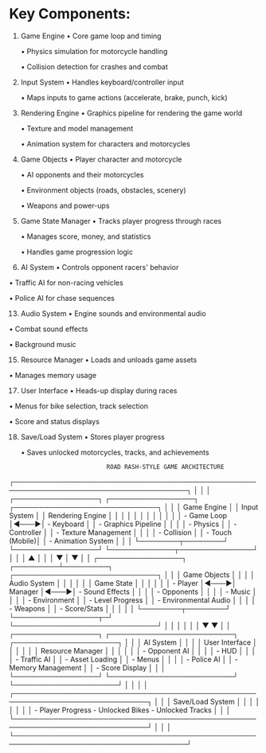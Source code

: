 # Key Components:

1. Game Engine
   • Core game loop and timing
   
   • Physics simulation for motorcycle handling

   • Collision detection for crashes and combat


3. Input System
   • Handles keyboard/controller input

   • Maps inputs to game actions (accelerate, brake, punch, kick)


5. Rendering Engine
   • Graphics pipeline for rendering the game world

   • Texture and model management

   • Animation system for characters and motorcycles


7. Game Objects
   • Player character and motorcycle

   • AI opponents and their motorcycles

   • Environment objects (roads, obstacles, scenery)

   • Weapons and power-ups


9. Game State Manager
   • Tracks player progress through races

   • Manages score, money, and statistics

   • Handles game progression logic


11. AI System
   • Controls opponent racers' behavior

   • Traffic AI for non-racing vehicles
   
   • Police AI for chase sequences


13. Audio System
   • Engine sounds and environmental audio

   • Combat sound effects
   
   • Background music


15. Resource Manager
   • Loads and unloads game assets

   • Manages memory usage


17. User Interface
   • Heads-up display during races

   • Menus for bike selection, track selection

   • Score and status displays


18. Save/Load System
    • Stores player progress
    
    • Saves unlocked motorcycles, tracks, and achievements


                                ROAD RASH-STYLE GAME ARCHITECTURE
┌─────────────────────────────────────────────────────────────────────────────────────┐
│                                                                                     │
│  ┌─────────────────┐     ┌─────────────────┐     ┌─────────────────────────────┐    │
│  │  Game Engine    │     │  Input System   │     │      Rendering Engine       │    │
│  │                 │     │                 │     │                             │    │
│  │ - Game Loop     │◄───►│ - Keyboard      │     │ - Graphics Pipeline         │    │
│  │ - Physics       │     │ - Controller    │     │ - Texture Management        │    │
│  │ - Collision     │     │ - Touch (Mobile)│     │ - Animation System          │    │
│  └────────┬────────┘     └─────────────────┘     └─────────────┬───────────────┘    │
│           │                        ▲                            │                   │
│           ▼                        │                            ▼                   │
│  ┌─────────────────┐     ┌─────────┴─────────┐     ┌─────────────────────────────┐  │
│  │  Game Objects   │     │                   │     │      Audio System           │  │
│  │                 │     │   Game State      │     │                             │  │
│  │ - Player        │◄───►│   Manager         │◄───►│ - Sound Effects             │  │
│  │ - Opponents     │     │                   │     │ - Music                     │  │
│  │ - Environment   │     │ - Level Progress  │     │ - Environmental Audio       │  │
│  │ - Weapons       │     │ - Score/Stats     │     │                             │  │
│  └────────┬────────┘     └─────────────────┬─┘     └─────────────────────────────┘  │
│           │                                │                                        │
│           ▼                                ▼                                        │
│  ┌─────────────────┐     ┌─────────────────────────┐     ┌─────────────────────┐    │
│  │  AI System      │     │                         │     │  User Interface     │    │
│  │                 │     │   Resource Manager      │     │                     │    │
│  │ - Opponent AI   │     │                         │     │ - HUD               │    │
│  │ - Traffic AI    │     │ - Asset Loading         │     │ - Menus             │    │
│  │ - Police AI     │     │ - Memory Management     │     │ - Score Display     │    │
│  └─────────────────┘     └─────────────────────────┘     └─────────────────────┘    │
│                                                                                     │
│  ┌─────────────────────────────────────────────────────────────────────────────┐    │
│  │                           Save/Load System                                  │    │
│  │                                                                             │    │
│  │  - Player Progress        - Unlocked Bikes        - Unlocked Tracks         │    │ 
│  └─────────────────────────────────────────────────────────────────────────────┘    │
│                                                                                     │
└─────────────────────────────────────────────────────────────────────────────────────┘

